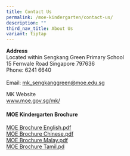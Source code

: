 ```yaml
---
title: Contact Us
permalink: /moe-kindergarten/contact-us/
description: ""
third_nav_title: About Us
variant: tiptap
---
```

<p><strong>Address</strong>
<br>Located within Sengkang Green Primary School
<br>15 Fernvale Road Singapore 797636
<br>Phone: 6241 6640
<br>
<br>Email: <a href="mailto:mk_sengkanggreen@moe.edu.sg" rel="noopener noreferrer nofollow" target="_blank">mk_sengkanggreen@moe.edu.sg</a>
</p><p>MK Website
<br><a href="mailto:mk_sengkanggreen@moe.edu.sg" rel="noopener noreferrer nofollow" target="_blank"><u>www.moe.gov.sg/mk/</u></a>
</p>
<h4><strong>MOE Kindergarten Brochure</strong></h4>
<p><a href="/files/MOE%20Brochure%20English.pdf" rel="noopener noreferrer nofollow" target="_blank">MOE Brochure English.pdf</a>
<br><a href="/files/MOE%20Brochure%20Chinese.pdf" rel="noopener noreferrer nofollow" target="_blank">MOE Brochure Chinese.pdf</a>
<br><a href="/files/MOE%20Brochure%20Malay.pdf" rel="noopener noreferrer nofollow" target="_blank">MOE Brochure Malay.pdf</a>
<br><a href="/files/MOE%20Brochure%20Tamil.pdf" rel="noopener noreferrer nofollow" target="_blank">MOE Brochure Tamil.pd</a>
</p>